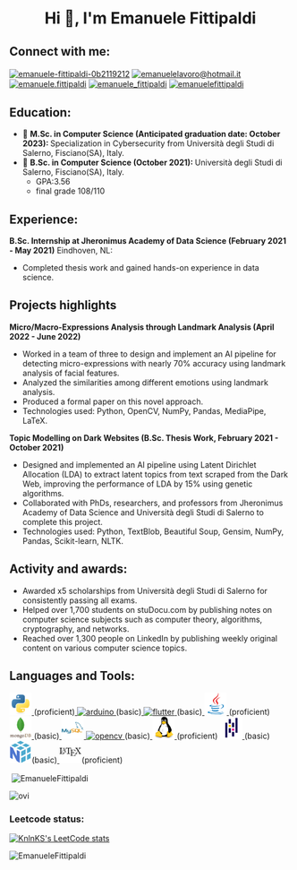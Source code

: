 <h1 align="center">Hi 👋, I'm Emanuele Fittipaldi</h1>

<h2 align="left">Connect with me:</h3>
<p align="left">
<a href="https://linkedin.com/in/emanuele-fittipaldi-0b2119212" target="blank"><img align="center" src="https://raw.githubusercontent.com/rahuldkjain/github-profile-readme-generator/master/src/images/icons/Social/linked-in-alt.svg" alt="emanuele-fittipaldi-0b2119212" height="32" width="40" /></a>
<a href="emanuelelavoro@hotmail.it" target="blank"><img align="center" src="https://cdn.worldvectorlogo.com/logos/mail-ios.svg" alt="emanuelelavoro@hotmail.it" height="30" width="40" /></a>
<a href="https://fb.com/emanuele.fittipaldi" target="blank"><img align="center" src="https://raw.githubusercontent.com/rahuldkjain/github-profile-readme-generator/master/src/images/icons/Social/facebook.svg" alt="emanuele.fittipaldi" height="30" width="40" /></a>
<a href="https://instagram.com/emanuele_fittipaldi" target="blank"><img align="center" src="https://raw.githubusercontent.com/rahuldkjain/github-profile-readme-generator/master/src/images/icons/Social/instagram.svg" alt="emanuele_fittipaldi" height="30" width="40" /></a>
<a href="https://www.leetcode.com/emanuelefittipaldi" target="blank"><img align="center" src="https://raw.githubusercontent.com/rahuldkjain/github-profile-readme-generator/master/src/images/icons/Social/leet-code.svg" alt="emanuelefittipaldi" height="30" width="40" /></a>
</p>


<h2 align="left">Education:</h1>
<p align="left">
<ul>
<li> 📕 <strong>M.Sc. in Computer Science (Anticipated graduation date: October 2023): </strong>Specialization in Cybersecurity from Università degli Studi di Salerno, Fisciano(SA), Italy.</li>
<li> 📕 <strong>B.Sc. in Computer Science (October 2021): </strong>Università degli Studi di Salerno, Fisciano(SA), Italy.
  <ul><li>GPA:3.56</li> <li>final grade 108/110</li></ul></li>
</ul>
</p>

<h2 align="left">Experience:</h1>
<strong>B.Sc. Internship at Jheronimus Academy of Data Science (February 2021 - May 2021)</strong> Eindhoven, NL:
<ul><li>Completed thesis work and gained hands-on experience in data science.</li></ul>

<h2 align="left">Projects highlights</h3>
<p><strong>Micro/Macro-Expressions Analysis through Landmark Analysis (April 2022 - June 2022)</strong> 
<ul>
<li>Worked in a team of three to design and implement an AI pipeline for detecting micro-expressions with nearly 70% accuracy using landmark analysis of facial features.</li>
<li>Analyzed the similarities among different emotions using landmark analysis.</li>
<li>Produced a formal paper on this novel approach.</li>
<li>Technologies used: Python, OpenCV, NumPy, Pandas, MediaPipe, LaTeX.
</li>
</ul>
</p>

<p><strong>Topic Modelling on Dark Websites (B.Sc. Thesis Work, February 2021 - October 2021)

</strong> 
<ul>
<li>Designed and implemented an AI pipeline using Latent Dirichlet Allocation (LDA) to extract latent topics from text scraped from the Dark Web, improving the performance of LDA by 15% using genetic algorithms.</li>
<li>Collaborated with PhDs, researchers, and professors from Jheronimus Academy of Data Science and Università degli Studi di Salerno to complete this project.</li>
<li>Technologies used: Python, TextBlob, Beautiful Soup, Gensim, NumPy, Pandas, Scikit-learn, NLTK.</li>
</ul>
</p>

<h2 align="left">Activity and awards:</h1>
<ul>
<li>Awarded x5 scholarships from Università degli Studi di Salerno for consistently passing all exams.</li>
<li>Helped over 1,700 students on stuDocu.com by publishing notes on computer science subjects such as computer theory, algorithms, cryptography, and networks.</li>
<li>Reached over 1,300 people on LinkedIn by publishing weekly original content on various computer science topics.</li>
</ul>

<h2 align="left">Languages and Tools:</h3>
<p align="left"><a href="https://www.python.org" target="_blank"> <img src="https://github.com/devicons/devicon/blob/master/icons/python/python-original.svg" alt="python" width="40" height="40"/> </a>(proficient)<a href="https://www.arduino.cc/" target="_blank" rel="noreferrer"> <img src="https://cdn.worldvectorlogo.com/logos/arduino-1.svg" alt="arduino" width="40" height="40"/> </a> (basic)<a href="https://flutter.dev" target="_blank" rel="noreferrer"> <img src="https://www.vectorlogo.zone/logos/flutterio/flutterio-icon.svg" alt="flutter" width="40" height="40"/> </a>(basic)<a href="https://www.java.com" target="_blank" rel="noreferrer"> <img src="https://raw.githubusercontent.com/devicons/devicon/master/icons/java/java-original.svg" alt="java" width="40" height="40"/> </a>(proficient)<a href="https://www.mongodb.com/" target="_blank" rel="noreferrer"> <img src="https://raw.githubusercontent.com/devicons/devicon/master/icons/mongodb/mongodb-original-wordmark.svg" alt="mongodb" width="40" height="40"/> </a>(basic)<a href="https://www.mysql.com/" target="_blank" rel="noreferrer"> <img src="https://raw.githubusercontent.com/devicons/devicon/master/icons/mysql/mysql-original-wordmark.svg" alt="mysql" width="40" height="40"/> </a><a href="https://opencv.org/" target="_blank" rel="noreferrer"> <img src="https://www.vectorlogo.zone/logos/opencv/opencv-icon.svg" alt="opencv" width="40" height="40"/> </a>(basic)<a href="https://www.linux.org/" target="_blank"> <img src="https://raw.githubusercontent.com/devicons/devicon/master/icons/linux/linux-original.svg" alt="linux" width="40" height="40"/> </a>(proficient)
<a href="https://pandas.pydata.org" target="_blank"> <img src="https://github.com/devicons/devicon/blob/master/icons/pandas/pandas-original.svg" alt="pandas" width="40" height="40"/> </a>(basic)<a href="https://numpy.org" target="_blank"> <img src="https://github.com/devicons/devicon/blob/master/icons/numpy/numpy-original.svg" alt="numpy" width="40" height="40"/></a>(basic)<a href="https://www.latex-project.org" target="_blank"> <img src="https://github.com/devicons/devicon/blob/master/icons/latex/latex-original.svg" width="40" height="40"/></a>(proficient)</p>

<p>&nbsp;<img align="center" src="https://github-readme-stats.vercel.app/api?username=EmanueleFittipaldi&show_icons=true&locale=en" alt="EmanueleFittipaldi" /></p>

<img src="https://github-readme-stats.vercel.app/api/top-langs?username=EmanueleFittipaldi&show_icons=true&locale=en&layout=compact" alt="ovi" />
<h3 align="left">Leetcode status:</h3>

[![KnlnKS's LeetCode stats](https://leetcode-stats-six.vercel.app/api?username=EmanueleFittipaldi)](https://github.com/EmanueleFittipaldi/github-readme)


<p align="left"> <img src="https://komarev.com/ghpvc/?username=EmanueleFittipaldi&label=Profile%20views&color=0e75b6&style=flat" alt="EmanueleFittipaldi" /> </p>
